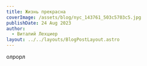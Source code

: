 ```yaml
---
title: Жизнь прекрасна
coverImage: /assets/blog/nyc_143761_503c5703c5.jpg
publishDate: 24 Aug 2023
author: 
  - Виталий Лехциер
layout: ../../layouts/BlogPostLayout.astro
---
```

олрорл